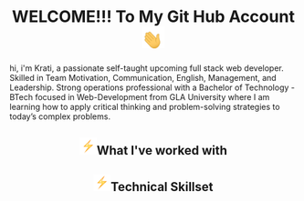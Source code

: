 <h1 align="center">WELCOME!!! To My Git Hub Account<img src="tenor.gif" width="40px"></h1>
<p>
hi, i'm Krati, a passionate self-taught upcoming full stack web developer. Skilled in Team Motivation, Communication, English, Management, and Leadership. Strong operations professional with a Bachelor of Technology - BTech focused in Web-Development from GLA University where I am learning how to apply critical thinking and problem-solving strategies to today’s complex problems.
</p>
<h2 align="center"><img src="bolt.gif" width="30px">What I've worked with</h2>
<h2 align="center"><img src="bolt.gif" width="30px">Technical Skillset</h2>
